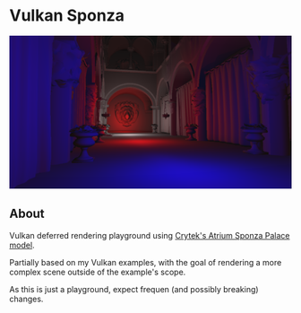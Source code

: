 # Vulkan Sponza

<img src="./screenshots/sponza.png" width="512px">

## About

Vulkan deferred rendering playground using [Crytek's Atrium Sponza Palace model](http://www.crytek.com/cryengine/cryengine3/downloads).

Partially based on my Vulkan examples, with the goal of rendering a more complex scene outside of the example's scope.

As this is just a playground, expect frequen (and possibly breaking) changes.
